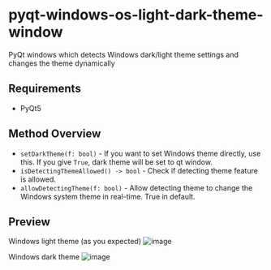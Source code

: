 # pyqt-windows-os-light-dark-theme-window
PyQt windows which detects Windows dark/light theme settings and changes the theme dynamically

## Requirements
* PyQt5

## Method Overview
* `setDarkTheme(f: bool)` - If you want to set Windows theme directly, use this. If you give `True`, dark theme will be set to qt window.
* `isDetectingThemeAllowed() -> bool` - Check if detecting theme feature is allowed.
* `allowDetectingTheme(f: bool)` - Allow detecting theme to change the Windows system theme in real-time. True in default.

## Preview
Windows light theme (as you expected)
![image](https://user-images.githubusercontent.com/55078043/198483498-00e238c9-0f1b-4782-81a4-6edf2a9be667.png)

Windows dark theme
![image](https://user-images.githubusercontent.com/55078043/198484079-b1bef3df-a126-4136-a073-cc17c322eced.png)
